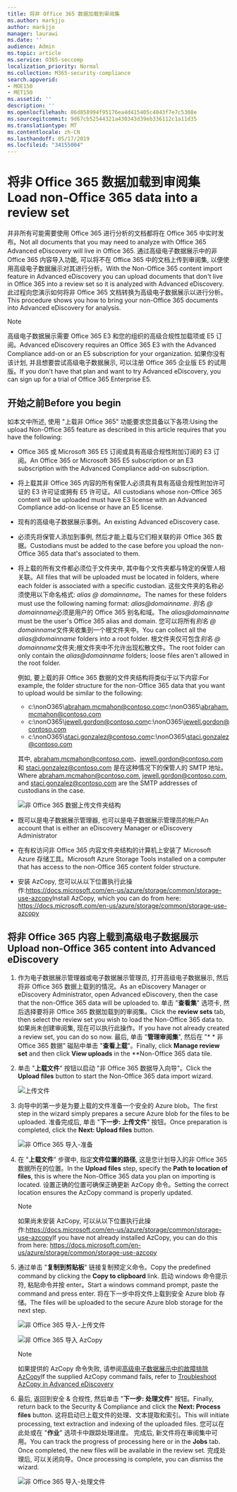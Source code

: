 ```yaml
---
title: 将非 Office 365 数据加载到审阅集
ms.author: markjjo
author: markjjo
manager: laurawi
ms.date: ''
audience: Admin
ms.topic: article
ms.service: O365-seccomp
localization_priority: Normal
ms.collection: M365-security-compliance
search.appverid:
- MOE150
- MET150
ms.assetid: ''
description: ''
ms.openlocfilehash: 86d858994f95176ea4d415405c4043f7e7c5308e
ms.sourcegitcommit: 9d67cb52544321a430343d39eb336112c1a11d35
ms.translationtype: MT
ms.contentlocale: zh-CN
ms.lasthandoff: 05/17/2019
ms.locfileid: "34155004"
---
```

# <a name="load-non-office-365-data-into-a-review-set"></a><span data-ttu-id="27fe5-102">将非 Office 365 数据加载到审阅集</span><span class="sxs-lookup"><span data-stu-id="27fe5-102">Load non-Office 365 data into a review set</span></span>

<span data-ttu-id="27fe5-103">并非所有可能需要使用 Office 365 进行分析的文档都将在 Office 365 中实时发布。</span><span class="sxs-lookup"><span data-stu-id="27fe5-103">Not all documents that you may need to analyze with Office 365 Advanced eDiscovery will live in Office 365.</span></span> <span data-ttu-id="27fe5-104">通过高级电子数据展示中的非 Office 365 内容导入功能, 可以将不在 Office 365 中的文档上传到审阅集, 以便使用高级电子数据展示对其进行分析。</span><span class="sxs-lookup"><span data-stu-id="27fe5-104">With the Non-Office 365 content import feature in Advanced eDiscovery you can upload documents that don't live in Office 365 into a review set so it is analyzed with Advanced eDiscovery.</span></span> <span data-ttu-id="27fe5-105">此过程向您演示如何将非 Office 365 文档转换为高级电子数据展示以进行分析。</span><span class="sxs-lookup"><span data-stu-id="27fe5-105">This procedure shows you how to bring your non-Office 365 documents into Advanced eDiscovery for analysis.</span></span>

>[!Note]
><span data-ttu-id="27fe5-106">高级电子数据展示需要 Office 365 E3 和您的组织的高级合规性加载项或 E5 订阅。</span><span class="sxs-lookup"><span data-stu-id="27fe5-106">Advanced eDiscovery requires an Office 365 E3 with the Advanced Compliance add-on or an E5 subscription for your organization.</span></span> <span data-ttu-id="27fe5-107">如果你没有该计划, 并且想要尝试高级电子数据展示, 可以注册 Office 365 企业版 E5 的试用版。</span><span class="sxs-lookup"><span data-stu-id="27fe5-107">If you don't have that plan and want to try Advanced eDiscovery, you can sign up for a trial of Office 365 Enterprise E5.</span></span>

## <a name="before-you-begin"></a><span data-ttu-id="27fe5-108">开始之前</span><span class="sxs-lookup"><span data-stu-id="27fe5-108">Before you begin</span></span>

<span data-ttu-id="27fe5-109">如本文中所述, 使用 "上载非 Office 365" 功能要求您具备以下各项:</span><span class="sxs-lookup"><span data-stu-id="27fe5-109">Using the upload Non-Office 365 feature as described in this article requires that you have the following:</span></span>

- <span data-ttu-id="27fe5-110">Office 365 或 Microsoft 365 E5 订阅或具有高级合规性附加订阅的 E3 订阅。</span><span class="sxs-lookup"><span data-stu-id="27fe5-110">An Office 365 or Microsoft 365 E5 subscription or an E3 subscription with the Advanced Compliance add-on subscription.</span></span>

- <span data-ttu-id="27fe5-111">将上载其非 Office 365 内容的所有保管人必须具有具有高级合规性附加许可证的 E3 许可证或拥有 E5 许可证。</span><span class="sxs-lookup"><span data-stu-id="27fe5-111">All custodians whose non-Office 365 content will be uploaded must have E3 license with an Advanced Compliance add-on license or have an E5 license.</span></span>

- <span data-ttu-id="27fe5-112">现有的高级电子数据展示事例。</span><span class="sxs-lookup"><span data-stu-id="27fe5-112">An existing Advanced eDiscovery case.</span></span>

- <span data-ttu-id="27fe5-113">必须先将保管人添加到事例, 然后才能上载与它们相关联的非 Office 365 数据。</span><span class="sxs-lookup"><span data-stu-id="27fe5-113">Custodians must be added to the case before you upload the non-Office 365 data that's associated to them.</span></span>

- <span data-ttu-id="27fe5-114">将上载的所有文件都必须位于文件夹中, 其中每个文件夹都与特定的保管人相关联。</span><span class="sxs-lookup"><span data-stu-id="27fe5-114">All files that will be uploaded must be located in folders, where each folder is associated with a specific custodian.</span></span> <span data-ttu-id="27fe5-115">这些文件夹的名称必须使用以下命名格式: *alias @ domainname*。</span><span class="sxs-lookup"><span data-stu-id="27fe5-115">The names for these folders must use the following naming format: *alias@domainname*.</span></span> <span data-ttu-id="27fe5-116">*别名 @ domainname*必须是用户的 Office 365 别名和域。</span><span class="sxs-lookup"><span data-stu-id="27fe5-116">The *alias@domainname* must be the user's Office 365 alias and domain.</span></span> <span data-ttu-id="27fe5-117">您可以将所有*别名 @ domainname*文件夹收集到一个根文件夹中。</span><span class="sxs-lookup"><span data-stu-id="27fe5-117">You can collect all the *alias@domainname* folders into a root folder.</span></span> <span data-ttu-id="27fe5-118">根文件夹仅可包含*别名 @ domainname*文件夹;根文件夹中不允许出现松散文件。</span><span class="sxs-lookup"><span data-stu-id="27fe5-118">The root folder can only contain the *alias@domainname* folders; loose files aren't allowed in the root folder.</span></span>

   <span data-ttu-id="27fe5-119">例如, 要上载的非 Office 365 数据的文件夹结构将类似于以下内容:</span><span class="sxs-lookup"><span data-stu-id="27fe5-119">For example, the folder structure for the non-Office 365 data that you want to upload would be similar to the following:</span></span>

   - <span data-ttu-id="27fe5-120">c:\nonO365\abraham.mcmahon@contoso.com</span><span class="sxs-lookup"><span data-stu-id="27fe5-120">c:\nonO365\abraham.mcmahon@contoso.com</span></span>
   - <span data-ttu-id="27fe5-121">c:\nonO365\jewell.gordon@contoso.com</span><span class="sxs-lookup"><span data-stu-id="27fe5-121">c:\nonO365\jewell.gordon@contoso.com</span></span>
   - <span data-ttu-id="27fe5-122">c:\nonO365\staci.gonzalez@contoso.com</span><span class="sxs-lookup"><span data-stu-id="27fe5-122">c:\nonO365\staci.gonzalez@contoso.com</span></span>

   <span data-ttu-id="27fe5-123">其中, abraham.mcmahon@contoso.com、jewell.gordon@contoso.com 和 staci.gonzalez@contoso.com 是在这种情况下的保管人的 SMTP 地址。</span><span class="sxs-lookup"><span data-stu-id="27fe5-123">Where abraham.mcmahon@contoso.com, jewell.gordon@contoso.com, and staci.gonzalez@contoso.com are the SMTP addresses of custodians in the case.</span></span>

   ![非 Office 365 数据上传文件夹结构](../media/3f2dde84-294e-48ea-b44b-7437bd25284c.png)

- <span data-ttu-id="27fe5-125">既可以是电子数据展示管理器, 也可以是电子数据展示管理员的帐户</span><span class="sxs-lookup"><span data-stu-id="27fe5-125">An account that is either an eDiscovery Manager or eDiscovery Administrator</span></span>

- <span data-ttu-id="27fe5-126">在有权访问非 Office 365 内容文件夹结构的计算机上安装了 Microsoft Azure 存储工具。</span><span class="sxs-lookup"><span data-stu-id="27fe5-126">Microsoft Azure Storage Tools installed on a computer that has access to the non-Office 365 content folder structure.</span></span>

- <span data-ttu-id="27fe5-127">安装 AzCopy, 您可以从以下位置执行此操作:https://docs.microsoft.com/en-us/azure/storage/common/storage-use-azcopy</span><span class="sxs-lookup"><span data-stu-id="27fe5-127">Install AzCopy, which you can do from here: https://docs.microsoft.com/en-us/azure/storage/common/storage-use-azcopy</span></span>

## <a name="upload-non-office-365-content-into-advanced-ediscovery"></a><span data-ttu-id="27fe5-128">将非 Office 365 内容上载到高级电子数据展示</span><span class="sxs-lookup"><span data-stu-id="27fe5-128">Upload non-Office 365 content into Advanced eDiscovery</span></span>

1. <span data-ttu-id="27fe5-129">作为电子数据展示管理器或电子数据展示管理员, 打开高级电子数据展示, 然后将非 Office 365 数据上载到的情况。</span><span class="sxs-lookup"><span data-stu-id="27fe5-129">As an eDiscovery Manager or eDiscovery Administrator, open Advanced eDiscovery, then the case that the non-Office 365 data will be uploaded to.</span></span>  <span data-ttu-id="27fe5-130">单击 "**查看集**" 选项卡, 然后选择要将非 Office 365 数据加载到的审阅集。</span><span class="sxs-lookup"><span data-stu-id="27fe5-130">Click the **review sets** tab, then select the review set you wish to load the Non-Office 365 data to.</span></span>  <span data-ttu-id="27fe5-131">如果尚未创建审阅集, 现在可以执行此操作。</span><span class="sxs-lookup"><span data-stu-id="27fe5-131">If you have not already created a review set, you can do so now.</span></span>  <span data-ttu-id="27fe5-132">最后, 单击 "**管理审阅集**", 然后在 "\* \* 非 Office 365 数据" 磁贴中单击 "**查看上载**"。</span><span class="sxs-lookup"><span data-stu-id="27fe5-132">Finally, click **Manage review set** and then click **View uploads** in the \*\*Non-Office 365 data tile.</span></span>

2. <span data-ttu-id="27fe5-133">单击 "**上载文件**" 按钮以启动 "非 Office 365 数据导入向导"。</span><span class="sxs-lookup"><span data-stu-id="27fe5-133">Click the **Upload files** button to start the Non-Office 365 data import wizard.</span></span>

   ![上传文件](../media/574f4059-4146-4058-9df3-ec97cf28d7c7.png)

3. <span data-ttu-id="27fe5-135">向导中的第一步是为要上载的文件准备一个安全的 Azure blob。</span><span class="sxs-lookup"><span data-stu-id="27fe5-135">The first step in the wizard simply prepares a secure Azure blob for the files to be uploaded.</span></span>  <span data-ttu-id="27fe5-136">准备完成后, 单击 "**下一步: 上传文件**" 按钮。</span><span class="sxs-lookup"><span data-stu-id="27fe5-136">Once preparation is completed, click the **Next: Upload files** button.</span></span>

   ![非 Office 365 导入-准备](../media/0670a347-a578-454a-9b3d-e70ef47aec57.png)
 
4. <span data-ttu-id="27fe5-138">在 "**上载文件**" 步骤中, 指定**文件位置的路径**, 这是您计划导入的非 Office 365 数据所在的位置。</span><span class="sxs-lookup"><span data-stu-id="27fe5-138">In the **Upload files** step, specify the **Path to location of files**, this is where the Non-Office 365 data you plan on importing is located.</span></span>  <span data-ttu-id="27fe5-139">设置正确的位置可确保正确更新 AzCopy 命令。</span><span class="sxs-lookup"><span data-stu-id="27fe5-139">Setting the correct location ensures the AzCopy command is properly updated.</span></span>

   > [!NOTE]
   > <span data-ttu-id="27fe5-140">如果尚未安装 AzCopy, 可以从以下位置执行此操作:https://docs.microsoft.com/en-us/azure/storage/common/storage-use-azcopy</span><span class="sxs-lookup"><span data-stu-id="27fe5-140">If you have not already installed AzCopy, you can do this from here: https://docs.microsoft.com/en-us/azure/storage/common/storage-use-azcopy</span></span>

5. <span data-ttu-id="27fe5-141">通过单击 "**复制到剪贴板**" 链接复制预定义命令。</span><span class="sxs-lookup"><span data-stu-id="27fe5-141">Copy the predefined command by clicking the **Copy to clipboard** link.</span></span> <span data-ttu-id="27fe5-142">启动 windows 命令提示符, 粘贴命令并按 enter。</span><span class="sxs-lookup"><span data-stu-id="27fe5-142">Start a windows command prompt, paste the command and press enter.</span></span>  <span data-ttu-id="27fe5-143">将在下一步中将文件上载到安全 Azure blob 存储。</span><span class="sxs-lookup"><span data-stu-id="27fe5-143">The files will be uploaded to the secure Azure blob storage for the next step.</span></span>

   ![非 Office 365 导入-上传文件](../media/3ea53b5d-7f9b-4dfc-ba63-90a38c14d41a.png)

   ![非 Office 365 导入 AzCopy](../media/504e2dbe-f36f-4f36-9b08-04aea85d8250.png)

   > [!NOTE]
   > <span data-ttu-id="27fe5-146">如果提供的 AzCopy 命令失败, 请参阅[高级电子数据展示中的故障排除 AzCopy](troubleshooting-azcopy.md)</span><span class="sxs-lookup"><span data-stu-id="27fe5-146">If the supplied AzCopy command fails, refer to [Troubleshoot AzCopy in Advanced eDiscovery](troubleshooting-azcopy.md)</span></span>

6. <span data-ttu-id="27fe5-147">最后, 返回到安全 & 合规性, 然后单击 "**下一步: 处理文件**" 按钮。</span><span class="sxs-lookup"><span data-stu-id="27fe5-147">Finally, return back to the Security & Compliance and click the **Next: Process files** button.</span></span>  <span data-ttu-id="27fe5-148">这将启动已上载文件的处理、文本提取和索引。</span><span class="sxs-lookup"><span data-stu-id="27fe5-148">This will initiate processing, text extraction and indexing of the uploaded files.</span></span>  <span data-ttu-id="27fe5-149">您可以在此处或在 "**作业**" 选项卡中跟踪处理进度。 完成后, 新文件将在审阅集中可用。</span><span class="sxs-lookup"><span data-stu-id="27fe5-149">You can track the progress of processing here or in the **Jobs** tab.  Once completed, the new files will be available in the review set.</span></span>  <span data-ttu-id="27fe5-150">完成处理后, 可以关闭向导。</span><span class="sxs-lookup"><span data-stu-id="27fe5-150">Once processing is complete, you can dismiss the wizard.</span></span>

   ![非 Office 365 导入-处理文件](../media/218b1545-416a-4a9f-9b25-3b70e8508f67.png)

